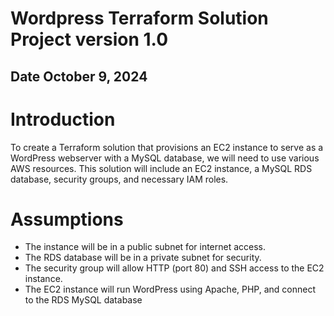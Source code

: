 # Wordpress Terraform Solution Project version 1.0
## Date October 9, 2024
 

# Introduction
To create a Terraform solution that provisions an EC2 instance to serve as a WordPress webserver with a MySQL database, we will need to use various AWS resources. This solution will include an EC2 instance, a MySQL RDS database, security groups, and necessary IAM roles.

# Assumptions
- The instance will be in a public subnet for internet access.
- The RDS database will be in a private subnet for security.
- The security group will allow HTTP (port 80) and SSH access to the EC2 instance.
- The EC2 instance will run WordPress using Apache, PHP, and connect to the RDS MySQL database